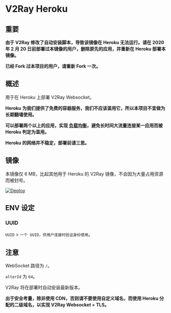 # V2Ray Heroku

## 重要

**由于 V2Ray 修改了自动安装脚本，导致该镜像在 Heroku 无法运行。请在 2020 年 2 月 20 日前部署过本镜像的用户，删除原先的应用，并重新在 Heroku 部署本镜像。**

**已经 Fork 过本项目的用户，请重新 Fork 一次。**

## 概述

用于在 Heroku 上部署 V2Ray Websocket。

**Heroku 为我们提供了免费的容器服务，我们不应该滥用它，所以本项目不宜做为长期翻墙使用。**

**可以部署两个以上的应用，实现 [负载均衡](https://toutyrater.github.io/app/balance.html)，避免长时间大流量连接某一应用而被 Heroku 判定为滥用。**

**Heroku 的网络并不稳定，部署前请三思。**

## 镜像

本镜像仅 6 MB，比起其他用于 Heroku 的 V2Ray 镜像，不会因为大量占用资源而被封号。

[![Deploy](https://www.herokucdn.com/deploy/button.png)](https://dashboard.heroku.com/new?template=https%3A%2F%2Fgithub.com%2Fapplecw%2Fdemo)

## ENV 设定

### UUID

`UUID` > `一个 UUID，供用户连接时验证身份使用`。

## 注意

WebSocket 路径为 `/`。

`alterId` 为 `64`。

V2Ray 将在部署时自动安装最新版本。

**出于安全考量，除非使用 CDN，否则请不要使用自定义域名，而使用 Heroku 分配的二级域名，以实现 V2Ray Websocket + TLS。**
